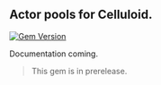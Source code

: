 ## Actor pools for Celluloid.

[![Gem Version](https://badge.fury.io/rb/celluloid-pool.svg)](http://badge.fury.io/rb/celluloid-pool)

Documentation coming.

> This gem is in prerelease.
